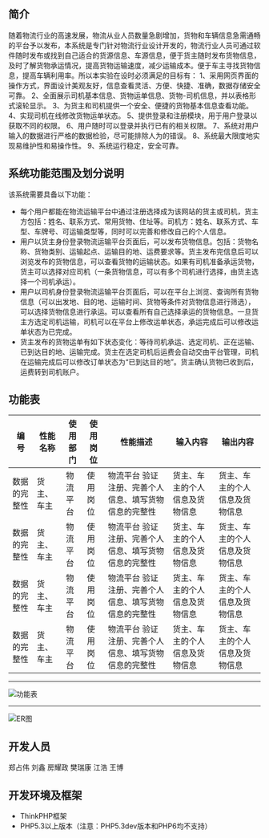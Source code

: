 ﻿## 简介

随着物流行业的高速发展，物流从业人员数量急剧增加，货物和车辆信息急需通畅的平台予以发布，本系统是专门针对物流行业设计开发的，物流行业人员可通过软件随时发布或找到自己适合的货源信息、车源信息，便于货主随时发布货物信息，及时了解货物承运情况，提高货物运输速度，减少运输成本。便于车主寻找货物信息，提高车辆利用率。所以本实验在设时必须满足的目标有：
1、采用网页界面的操作方式，界面设计美观友好，信息查看灵活、方便、快捷、准确，数据存储安全可靠。
2、全面展示司机基本信息、货物运单信息、货物-司机信息，并以表格形式滚轮显示。
3、为货主和司机提供一个安全、便捷的货物基本信息查看功能。
4、实现司机在线修改货物运单状态。
5、提供登录和注册模块，用于用户登录以获取不同的权限。
6、用户随时可以登录并执行已有的相关权限。
7、系统对用户输入的数据进行严格的数据检验，尽可能排除人为的错误。
8、系统最大限度地实现易维护性和易操作性。
9、系统运行稳定，安全可靠。


## 系统功能范围及划分说明

该系统需要具备以下功能：
* 每个用户都能在物流运输平台中通过注册选择成为该网站的货主或司机，货主方包括：姓名、联系方式、常用货物、住址等。司机方：姓名、联系方式、车型、车牌号、可运输类型等，同时可以完善和修改自己的个人信息。
* 用户以货主身份登录物流运输平台页面后，可以发布货物信息。包括：货物名称、货物类别、运输起点、运输目的地、运费要求等。货主发布完信息后可以浏览发布的货物信息，可以查看货物的运输状态。如果有司机准备承运货物，货主可以选择对应司机（一条货物信息，可以有多个司机进行选择，由货主选择一个司机承运）。
* 用户以司机身份登录物流运输平台页面后，可以在平台上浏览、查询所有货物信息（可以出发地、目的地、运输时间、货物等条件对货物信息进行筛选），可以选择货物信息进行承运。可以查看所有自己选择承运的货物信息。一旦货主方选定司机运输，司机可以在平台上修改运单状态，承运完成后可以修改运单状态为已完成。
* 货主发布的货物运单有如下状态变化：等待司机承运、选定司机、正在运输、已到达目的地、运输完成。货主在选定司机后运费会自动交由平台管理，司机在运输完成后可以修改订单状态为“已到达目的地”。货主确认货物已收到后，运费转到司机账户。


## 功能表

<!-- <a name="table"/> -->
<!-- 编  号	性能名称	使用部门	 使用岗位	性能描述	输入内容	输出内容
1	数据的完整性	货主、车主	物流平台	验证注册、完善个人信息、填写货物信息的完整性	货主、车主的个人信息及货物信息	货主、车主的个人信息及货物信息
2	数据的准确性	货主、车主	物流平台	验证注册、完善个人信息、填写货物信息的准确性	货主、车主的个人信息及货物信息	货主、车主的个人信息及货物信息
3	数据的安全性	货主、车主	物流平台	验证注册、完善个人信息、填写货物信息的安全性	货主、车主的个人信息及货物信息	货主、车主的个人信息及货物信息
4	数据的清晰性	货主。车主	物流平台	验证输入填写的数据信息的清晰性	货主、车主的个人信息及货物信息	货主、车主的个人信息及货物信息 -->
| 编  号        | 性能名称           | 使用部门  | 使用岗位   | 性能描述  | 输入内容  | 输出内容 |
| ------------- | -------------      | --------  | -----------| --------  | --------  | -------- |
| 数据的完整性       | 货主、车主           | 物流平台  | 使用岗位   | 物流平台	验证注册、完善个人信息、填写货物信息的完整性  | 货主、车主的个人信息及货物信息  | 货主、车主的个人信息及货物信息 |
| 数据的完整性       | 货主、车主           | 物流平台  | 使用岗位   | 物流平台	验证注册、完善个人信息、填写货物信息的完整性  | 货主、车主的个人信息及货物信息  | 货主、车主的个人信息及货物信息 |
| 数据的完整性       | 货主、车主           | 物流平台  | 使用岗位   | 物流平台	验证注册、完善个人信息、填写货物信息的完整性  | 货主、车主的个人信息及货物信息  | 货主、车主的个人信息及货物信息 |
| 数据的完整性       | 货主、车主           | 物流平台  | 使用岗位   | 物流平台	验证注册、完善个人信息、填写货物信息的完整性  | 货主、车主的个人信息及货物信息  | 货主、车主的个人信息及货物信息 |

***
![功能表](http://chuantu.biz/t6/195/1514951631x-1566688315.png)
***
![ER图](http://chuantu.biz/t6/195/1514951763x-1404817543.jpg)
## 开发人员

郑占伟 刘鑫 房耀政 樊瑞康 江浩 王博



## 开发环境及框架

* ThinkPHP框架
* PHP5.3以上版本（注意：PHP5.3dev版本和PHP6均不支持）
